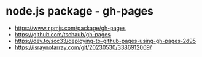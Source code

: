 # node.js package - gh-pages

- https://www.npmjs.com/package/gh-pages
- https://github.com/tschaub/gh-pages
- https://dev.to/scc33/deploying-to-github-pages-using-gh-pages-2d95
- https://israynotarray.com/git/20230530/3386912069/
